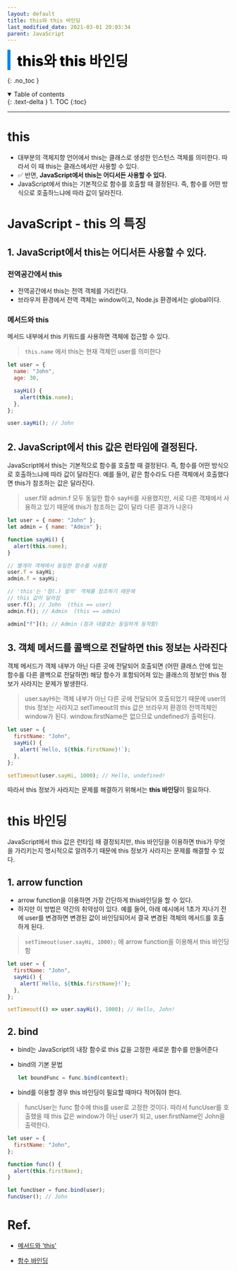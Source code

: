 ```yaml
---
layout: default
title: this와 this 바인딩
last_modified_date: 2021-03-01 20:03:34
parent: JavaScript
---
```


<div style="font-size:32px; font-weight: 800; border-left: 7px solid #0687f0; padding-left:15px !important; color:#000000; margin-bottom:15px;">this와 this 바인딩</div>

{: .no_toc }

<details open markdown="block">
  <summary>
    Table of contents
  </summary>
  {: .text-delta }
1. TOC
{:toc}
</details>

---

# this

- 대부분의 객체지향 언어에서 this는 클래스로 생성한 인스턴스 객체를 의미한다. 따라서 이 때 this는 클래스에서만 사용할 수 있다.
- ✅ 반면, **JavaScript에서 this는 어디서든 사용할 수 있다.**
- JavaScript에서 this는 기본적으로 함수를 호출할 때 결정된다. 즉, 함수를 어떤 방식으로 호출하느냐에 따라 값이 달라진다.

# JavaScript - this 의 특징

## 1. JavaScript에서 this는 어디서든 사용할 수 있다.

### 전역공간에서 this

- 전역공간에서 this는 전역 객체를 가리킨다.
- 브라우저 환경에서 전역 객체는 window이고, Node.js 환경에서는 global이다.

### 메서드와 this

메서드 내부에서 this 키워드를 사용하면 객체에 접근할 수 있다.

> `this.name` 에서 this는 현재 객체인 user를 의미한다

```jsx
let user = {
  name: "John",
  age: 30,

  sayHi() {
    alert(this.name);
  },
};

user.sayHi(); // John
```

## 2. JavaScript에서 this 값은 런타임에 결정된다.

JavaScript에서 this는 기본적으로 함수를 호출할 때 결정된다. 즉, 함수를 어떤 방식으로 호출하느냐에 따라 값이 달라진다. 예를 들어, 같은 함수라도 다른 객체에서 호출했다면 this가 참조하는 값은 달라진다.

> user.f와 admin.f 모두 동일한 함수 sayHi를 사용했지만, 서로 다른 객체에서 사용하고 있기 때문에 this가 참조하는 값이 달라 다른 결과가 나온다

```jsx
let user = { name: "John" };
let admin = { name: "Admin" };

function sayHi() {
  alert(this.name);
}

// 별개의 객체에서 동일한 함수를 사용함
user.f = sayHi;
admin.f = sayHi;

// 'this'는 '점(.) 앞의' 객체를 참조하기 때문에
// this 값이 달라짐
user.f(); // John  (this == user)
admin.f(); // Admin  (this == admin)

admin["f"](); // Admin (점과 대괄호는 동일하게 동작함)
```

## 3. 객체 메서드를 콜백으로 전달하면 this 정보는 사라진다

객체 메서드가 객체 내부가 아닌 다른 곳에 전달되어 호출되면 (어떤 클래스 안에 있는 함수를 다른 콜백으로 전달하면) 해당 함수가 포함되어져 있는 클래스의 정보인 this 정보가 사라지는 문제가 발생한다.

> user.sayHi는 객체 내부가 아닌 다른 곳에 전달되어 호출되었기 때문에 user의 this 정보는 사라지고 setTimeout의 this 값은 브라우저 환경의 전역객체인 window가 된다. window.firstName은 없으므로 undefined가 출력된다.

```jsx
let user = {
  firstName: "John",
  sayHi() {
    alert(`Hello, ${this.firstName}!`);
  },
};

setTimeout(user.sayHi, 1000); // Hello, undefined!
```

따라서 this 정보가 사라지는 문제를 해결하기 위해서는 **this 바인딩**이 필요하다.

# this 바인딩

JavaScript에서 this 값은 런타임 때 결정되지만, this 바인딩을 이용하면 this가 무엇을 가리키는지 명시적으로 알려주기 때문에 this 정보가 사라지는 문제를 해결할 수 있다.

## 1. arrow function

- arrow function을 이용하면 가장 간단하게 this바인딩을 할 수 있다.
- 하지만 이 방법은 약간의 취약성이 있다. 예를 들어, 아래 예시에서 1초가 지나기 전에 user를 변경하면 변경된 값이 바인딩되어서 결국 변경된 객체의 메서드를 호출하게 된다.

> `setTimeout(user.sayHi, 1000);` 에 arrow function을 이용해서 this 바인딩함

```jsx
let user = {
  firstName: "John",
  sayHi() {
    alert(`Hello, ${this.firstName}!`);
  },
};

setTimeout(() => user.sayHi(), 1000); // Hello, John!
```

## 2. bind

- bind는 JavaScript의 내장 함수로 this 값을 고정한 새로운 함수를 만들어준다
- bind의 기본 문법

  ```jsx
  let boundFunc = func.bind(context);
  ```

- bind를 이용할 경우 this 바인딩이 필요할 때마다 적어줘야 한다.

> funcUser는 func 함수에 this를 user로 고정한 것이다. 따라서 funcUser를 호출했을 때 this 값은 window가 아닌 user가 되고, user.firstName인 John을 출력한다.

```jsx
let user = {
  firstName: "John",
};

function func() {
  alert(this.firstName);
}

let funcUser = func.bind(user);
funcUser(); // John
```

# Ref.

- [메서드와 'this'](https://ko.javascript.info/object-methods)

- [함수 바인딩](https://ko.javascript.info/bind#ref-554)
